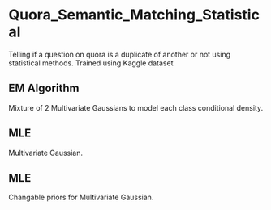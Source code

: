 # Quora_Semantic_Matching_Statistical

Telling if a question on quora is a duplicate of another or not using statistical methods. Trained using Kaggle dataset

## EM Algorithm

Mixture of 2 Multivariate Gaussians to model each class conditional density.

## MLE

Multivariate Gaussian.

## MLE

Changable priors for Multivariate Gaussian.
